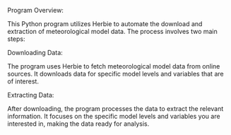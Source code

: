 Program Overview:

This Python program utilizes Herbie to automate the download and extraction of meteorological model data. The process involves two main steps:

Downloading Data:

The program uses Herbie to fetch meteorological model data from online sources.
It downloads data for specific model levels and variables that are of interest.

Extracting Data:

After downloading, the program processes the data to extract the relevant information.
It focuses on the specific model levels and variables you are interested in, making the data ready for analysis.
